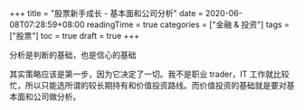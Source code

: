 +++
title = "股票新手成长 - 基本面和公司分析"
date = 2020-06-08T07:28:59+08:00
readingTime = true
categories = ["金融 & 投资"]
tags = ["股票"]
toc = true
draft = true
+++

分析是判断的基础，也是信心的基础

<!--more-->

其实策略应该是第一步，因为它决定了一切。我不是职业 trader，IT 工作就比较忙，所以只能选所谓的较长期持有和价值投资路线。而价值投资的基础就是要对基本面和公司做分析。

